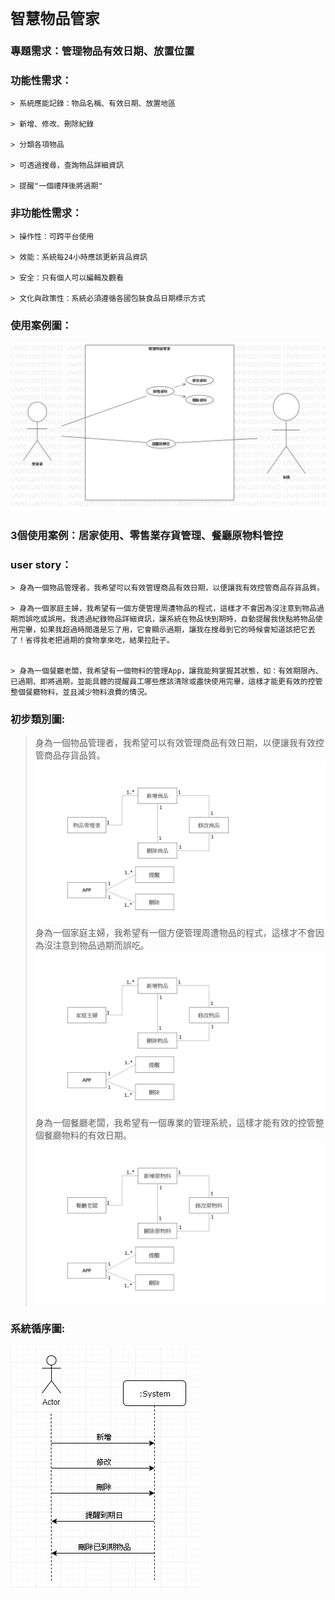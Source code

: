 # `智慧物品管家`
### 專題需求：管理物品有效日期、放置位置
### 功能性需求：
```
> 系統應能記錄：物品名稱、有效日期、放置地區

> 新增、修改、刪除紀錄

> 分類各項物品

> 可透過搜尋，查詢物品詳細資訊

> 提醒"一個禮拜後將過期"
```
### 非功能性需求：
```
> 操作性：可跨平台使用

> 效能：系統每24小時應該更新貨品資訊

> 安全：只有個人可以編輯及觀看

> 文化與政策性：系統必須遵循各國包裝食品日期標示方式
```
### 使用案例圖：
![使用案例圖](使用案例圖.png "MAGIC SHOP")
### 3個使用案例：居家使用、零售業存貨管理、餐廳原物料管控

### user story：

```
> 身為一個物品管理者，我希望可以有效管理商品有效日期，以便讓我有效控管商品存貨品質。

> 身為一個家庭主婦，我希望有一個方便管理周遭物品的程式，這樣才不會因為沒注意到物品過期而誤吃或誤用。我透過紀錄物品詳細資訊，讓系統在物品快到期時，自動提醒我快點將物品使用完畢，如果我超過時間還是忘了用，它會顯示過期，讓我在搜尋到它的時候會知道該把它丟了！省得我老把過期的食物拿來吃，結果拉肚子。


> 身為一個餐廳老闆，我希望有一個物料的管理App，讓我能夠掌握其狀態，如：有效期限內、已過期、即將過期，並能具體的提醒員工哪些應該清除或盡快使用完畢，這樣才能更有效的控管整個餐廳物料，並且減少物料浪費的情況。
```
### 初步類別圖:
> 身為一個物品管理者，我希望可以有效管理商品有效日期，以便讓我有效控管商品存貨品質。
![初步類別圖](投影片1.JPG "MAGIC SHOP")
> 身為一個家庭主婦，我希望有一個方便管理周遭物品的程式，這樣才不會因為沒注意到物品過期而誤吃。
![初步類別圖](投影片2.JPG "MAGIC SHOP")
> 身為一個餐廳老闆，我希望有一個專業的管理系統，這樣才能有效的控管整個餐廳物料的有效日期。
![初步類別圖](投影片3.JPG "MAGIC SHOP")

### 系統循序圖:
![系統循序圖](系統循序圖.jpg "MAGIC SHOP")
